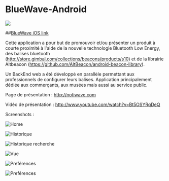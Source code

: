 BlueWave-Android
================

[![](blue_wave.png)](http://www.youtube.com/watch?v=Bt5OSYRqDeQ)

##[BlueWave iOS link](http://github.com/juliengenoud/bluewave-ios)


Cette application a pour but de promouvoir et/ou présenter un produit à courte proximité à l'aide de la nouvelle technologie Bluetooth Low Energy, des balises bluetooth (http://store.gimbal.com/collections/beacons/products/s10) et de la librairie Altbeacon (https://github.com/AltBeacon/android-beacon-library).

Un BackEnd web a été développé en parallèle permettant aux professionnels de configurer leurs balises.
Application principalement dédiée aux commerçants, aux musées mais aussi
au service public.

Page de présentation : http://notiwave.com

Vidéo de présentation : http://www.youtube.com/watch?v=Bt5OSYRqDeQ

Screenshots :

![Home](screenshot/home.png)

![Historique](screenshot/history.png)

![Historique recherche](screenshot/history_search.png)

![Vue](screenshot/la_cene.png)

![Preférences](screenshot/properties_1.png)

![Preférences](screenshot/properties_2.png)
